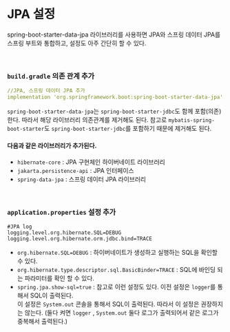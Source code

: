 # JPA 설정
spring-boot-starter-data-jpa 라이브러리를 사용하면 JPA와 스프링 데이터 JPA를 스프링 부트와 통합하고, 설정도 아주 간단히 할 수 있다.

<br>

### ```build.gradle``` 의존 관계 추가
```yaml
//JPA, 스프링 데이터 JPA 추가
implementation 'org.springframework.boot:spring-boot-starter-data-jpa' 
```
```spring-boot-starter-data-jpa```는 ```spring-boot-starter-jdbc```도 함께 포함(의존)한다. 따라서 해당 라이브러리 의존관계를 제거해도 된다.
참고로 ```mybatis-spring-boot-starter```도 ```spring-boot-starter-jdbc```를 포함하기 때문에 제거해도 된다.

#### 다음과 같은 라이브러리가 추가된다.
* ```hibernate-core``` : JPA 구현체인 하이버네이트 라이브러리
* ```jakarta.persistence-api``` : JPA 인터페이스
* ```spring-data-jpa``` : 스프링 데이터 JPA 라이브러리

<br>

### ```application.properties``` 설정 추가
```
#JPA log
logging.level.org.hibernate.SQL=DEBUG
logging.level.org.hibernate.orm.jdbc.bind=TRACE
```
* ```org.hibernate.SQL=DEBUG``` : 하이버네이트가 생성하고 실행하는 SQL을 확인할 수 있다.
* ```org.hibernate.type.descriptor.sql.BasicBinder=TRACE``` : SQL에 바인딩 되는 파라미터를 확인 할 수 있다.
* ```spring.jpa.show-sql=true``` : 참고로 이런 설정도 있다. 이전 설정은 ```logger```를 통해서 SQL이 출력된다.<br>
  이 설정은 ```System.out``` 콘솔을 통해서 SQL이 출력된다. 따라서 이 설정은 권장하지는 않는다. (둘다 켜면 ```logger``` , ```System.out```
  둘다 로그가 출력되어서 같은 로그가 중복해서 출력된다.)